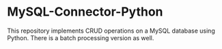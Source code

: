 # MySQL-Connector-Python
This repository implements CRUD operations on a MySQL database using Python.  There is a batch processing version as well.
